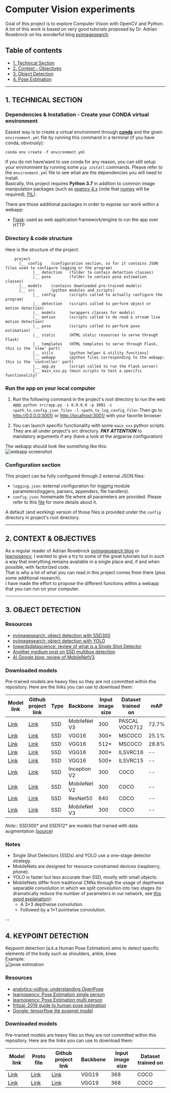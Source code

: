 # Computer Vision experiments
Goal of this project is to explore Computer Vision with OpenCV and Python. A lot of this work is based on very good tutorials
proposed by Dr. Adrian Rosebrock on his wonderful blog [pyimagesearch](https://www.pyimagesearch.com/).

## Table of contents
* [1. Technical Section](#1-technical-section)
* [2. Context - Objectives](#2-context---objectives)
* [3. Object Detection](#3-object-detection)
* [4. Pose Estimation](#4-keypoint-detection)

---

## 1. TECHNICAL SECTION
### Dependencies & Installation - Create your CONDA virtual environment
Easiest way is to create a virtual environment through **[conda](https://docs.conda.io/en/latest/)**
and the given `environment.yml` file by running this command in a terminal (if you have conda, obviously):
```
conda env create -f environment.yml
```

If you do not have/want to use conda for any reason, you can still setup your environment by running some `pip install`
commands. Please refer to the `environment.yml` file to see what are the dependencies you will need to install.  
Basically, this project requires **Python 3.7** in addition to common image manipulation packages (such as 
[opencv 4.x](https://opencv.org/) (note that [numpy](https://www.numpy.org/) will be required), [PIL](https://pillow.readthedocs.io/en/stable/)).

There are those additional packages in order to expose our work within a webapp:
* [Flask](https://palletsprojects.com/p/flask/): used as web application framework/engine to run the app over HTTP

### Directory & code structure
Here is the structure of the project:
```
    project
      |__ config    (configuration section, so far it contains JSON files used to configure logging or the program)
            |__ detection   (folder to contain detection classes)
            |__ pose        (folder to contain pose estimation classes)
      |__ models    (contains downloaded pre-trained models)
      |__ src       (python modules and scripts)
            |__ config      (scripts called to actually configure the program)
            |__ detection   (scripts called to perform object or motion detection)
            |__ models      (wrappers classes for models)
            |__ motion      (scripts called to do read & stream live motion detection)
            |__ pose        (scripts called to perform pose estimation)
            |__ static      (HTML static resources to serve through Flask)
            |__ templates   (HTML templates to serve through Flask, this is the 'view' part)
            |__ utils       (python helper & utility functions)
            |__ webapp      (python files corresponding to the webapp: this is the 'controller' part)
            |__ app.py      (script called to run the Flask server)
            |__ main_xxx.py (main scripts to test a specific functionality)
```

### Run the app on your local computer
1. Run the following command in the project's root directory to run the web app.
    `python src/app.py -i 0.0.0.0 -p 3001 -c <path_to_config.json_file> -l <path_to_log_config_file>`
Then go to http://0.0.0.0:3001/ or [http://localhost:3001/](http://localhost:3001/) with your favorite browser

2. You can launch specific functionality with some `main_xxx` python scripts. They are all under project's src directory.
***PAY ATTENTION*** to mandatory arguments if any (have a look at the argparse configuration)

The webapp should look like something like this:  
![webapp screenshot](assets/image_detection_model_comparison.png)

### Configuration section
This project can be fully configured through 2 external JSON files:
* `logging.json`: external configuration for logging module parameters(loggers, parsers, appenders, file handlers).
* `config.json`: homemade file where all parameters are provided. Please refer to this [file](config/CONFIG.md) for more details about it.

A default (and working) version of those files is provided under the `config` directory in project's root directory.

---
## 2. CONTEXT & OBJECTIVES
As a regular reader of Adrian Rosebrock [pyimagesearch blog](https://www.pyimagesearch.com/) or [learnopencv](https://www.learnopencv.com/), I wanted to give a try to some of the great tutorials
but in such a way that everything remains available in a single place and, if and when possible, with factorized code.  
That is why a lot of what you can read in this project comes from there (plus some additional research).  
I have made the effort to propose the different functions within a webapp that you can run on your computer.

---
## 3. OBJECT DETECTION
### Resources
* [pyimagesearch: object detection with SSD300](https://www.pyimagesearch.com/2017/09/11/object-detection-with-deep-learning-and-opencv)
* [pyimagesearch: object detection with YOLO](https://www.pyimagesearch.com/2018/11/12/yolo-object-detection-with-opencv)
* [towardsdatascience: review of what is a Single Shot Detector](https://towardsdatascience.com/review-ssd-single-shot-detector-object-detection-851a94607d11)
* [Another medium post on SSD multibox detection](https://medium.com/@jonathan_hui/ssd-object-detection-single-shot-multibox-detector-for-real-time-processing-9bd8deac0e06)
* [AI Google blog: review of MobileNetV3](https://ai.googleblog.com/2019/11/introducing-next-generation-on-device.html)


### Downloaded models
Pre-trained models are heavy files so they are not committed within this repository. Here are the links you can use to download them:

| Model link | Github project link | Type | Backbone | Input image size | Dataset trained on | mAP |
|------------|---------------------|------|----------|------------------|--------------------|-----|
| [Link](https://drive.google.com/open?id=0B3gersZ2cHIxRm5PMWRoTkdHdHc)     | [Link](https://github.com/chuanqi305/MobileNet-SSD)           | SSD  | MobileNet V3   | 300  | PASCAL VOC0712 | 72.7% |
| [Link](https://drive.google.com/file/d/0BzKzrI_SkD1_dUY1Ml9GRTFpUWc/view) | [Link](https://github.com/weiliu89/caffe/tree/ssd)            | SSD  | VGG16          | 300* | MSCOCO         | 25.1% |
| [Link](https://drive.google.com/file/d/0BzKzrI_SkD1_dlJpZHJzOXd3MTg/view) | [Link](https://github.com/weiliu89/caffe/tree/ssd)            | SSD  | VGG16          | 512* | MSCOCO         | 28.8% |
| [Link](https://drive.google.com/file/d/0BzKzrI_SkD1_a2NKQ2d1d043VXM/view) | [Link](https://github.com/weiliu89/caffe/tree/ssd)            | SSD  | VGG16          | 300* | ILSVRC16       | --    |
| [Link](https://drive.google.com/file/d/0BzKzrI_SkD1_X2ZCLVgwLTgzaTQ/view) | [Link](https://github.com/weiliu89/caffe/tree/ssd)            | SSD  | VGG16          | 500* | ILSVRC15       | --    |
| [Link](http://download.tensorflow.org/models/object_detection/ssd_inception_v2_coco_2018_01_28.tar.gz) | [Link](https://github.com/opencv/opencv/wiki/TensorFlow-Object-Detection-API)            | SSD  | Inception V2          | 300 | COCO       | --    |
| [Link](http://download.tensorflow.org/models/object_detection/ssd_mobilenet_v2_coco_2018_03_29.tar.gz) | [Link](https://github.com/opencv/opencv/wiki/TensorFlow-Object-Detection-API)            | SSD  | MobileNet V2          | 300 | COCO       | --    |
| [Link](http://download.tensorflow.org/models/object_detection/ssd_resnet50_v1_fpn_shared_box_predictor_640x640_coco14_sync_2018_07_03.tar.gz) | [Link](https://github.com/opencv/opencv/wiki/TensorFlow-Object-Detection-API)            | SSD  | ResNet50          | 640 | COCO       | --    |
| [Link](http://download.tensorflow.org/models/object_detection/ssd_mobilenet_v3_large_coco_2019_08_14.tar.gz) | [Link](https://github.com/opencv/opencv/wiki/TensorFlow-Object-Detection-API)            | SSD  | MobileNet V3    | 300 | COCO       | --    |

_Note:_: SSD300* and SSD512* are models that trained with data augmentation ([source](https://arxiv.org/pdf/1512.02325v4.pdf))

### Notes
* Single Shot Detectors (SSDs) and YOLO use a one-stage detector strategy.
* MobileNets are designed for resource constrained devices (raspberry, phone).
* YOLO is faster but less accurate than SSD, mostly with small objects.
* MobileNets differ from traditional CNNs through the usage of depthwise separable convolution in which we split convolution into two stages (to dramatically
reduce the number of parameters in our network, see [this good explanation](https://towardsdatascience.com/a-basic-introduction-to-separable-convolutions-b99ec3102728)):
    * A 3×3 depthwise convolution.
    * Followed by a 1×1 pointwise convolution.

--
## 4. KEYPOINT DETECTION
Keypoint detection (a.k.a Human Pose Estimation) aims to detect specific elements of the body such as shoulders, ankle, knee.  
Example:  
![pose estimation](assets/pose_estimation.jpg)

### Resources
* [analytics-vidhya: understanding OpenPose](https://medium.com/analytics-vidhya/understanding-openpose-with-code-reference-part-1-b515ba0bbc73)
* [learnopencv: Pose Estimation single person](https://www.learnopencv.com/deep-learning-based-human-pose-estimation-using-opencv-cpp-python/)
* [learnopencv: Pose Estimation multi person](https://www.learnopencv.com/multi-person-pose-estimation-in-opencv-using-openpose/)
* [fritzai: 2019 guide to human pose estimation](https://heartbeat.fritz.ai/a-2019-guide-to-human-pose-estimation-c10b79b64b73)
* [Google: tensorflow lite posenet model](https://www.tensorflow.org/lite/models/pose_estimation/overview)

### Downloaded models
Pre-trained models are heavy files so they are not committed within this repository. Here are the links you can use to download them:

| Model link | Proto file | Github project link | Backbone | Input image size | Dataset trained on |
|------------|------------|---------------------|----------|------------------|--------------------|
| [Link](http://posefs1.perception.cs.cmu.edu/OpenPose/models/pose/mpi/pose_iter_160000.caffemodel)  | [Link](https://github.com/CMU-Perceptual-Computing-Lab/openpose/blob/master/models/pose/mpi/pose_deploy_linevec.prototxt)  | [Link](https://github.com/CMU-Perceptual-Computing-Lab/openpose)  | VGG19 | 368 | COCO |
| [Link](http://posefs1.perception.cs.cmu.edu/OpenPose/models/pose/coco/pose_iter_440000.caffemodel) | [Link](https://github.com/CMU-Perceptual-Computing-Lab/openpose/blob/master/models/pose/coco/pose_deploy_linevec.prototxt) | [Link](https://github.com/CMU-Perceptual-Computing-Lab/openpose)  | VGG19 | 368 | COCO |
